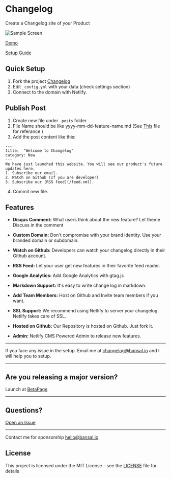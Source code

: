 
# Changelog
Create a Changelog site of your Product

![Sample Screen](https://www.changelog.site/assets/images/demo.png)

[Demo](https://updates.changelog.site)

[Setup Guide](https://medium.com/@bansal.io/how-to-host-your-product-changelog-4a7c8a44ed68) 

## Quick Setup
1. Fork the project [Changelog](https://github.com/changelogsite/changelog)
2. Edit `_config.yml` with your data (check settings section)
3. Connect to the domain with Netlify.

## Publish Post
1. Create new file under `_posts` folder
2. File Name should be like yyyy-mm-dd-feature-name.md (See [This](https://github.com/changelogsite/changelog/blob/master/_posts/2019-04-30-welcome-to-changelog.md) file for referance )
3. Add the post content like this:
```
---
title:  "Welcome to Changelog"
category: New
---
We have just launched this website. You will see our product's future updates here.
1. Subscribe our email.
2. Watch on Github (If you are developer)
3. Subscribe our [RSS feed](/feed.xml).
```
4. Commit new file.

## Features

- **Disqus Comment:**
What users think about the new feature? Let theme Discuss in the comment

- **Custom Domain:**
Don't compromise with your brand identity. Use your branded domain or subdomain.

- **Watch on Github:**
Developers can watch your changelog directly in their Github account.

- **RSS Feed:**
Let your user get new features in their favorite feed reader.

- **Google Analytics:**
Add Google Analytics with gtag.js

- **Markdown Support:**
It's easy to write change log in markdown.

- **Add Team Members:**
Host on Github and Invite team members if you want.

- **SSL Support:**
We recommend using Netlify to server your changelog. Netlify takes care of SSL.

- **Hosted on Github:**
Our Repository is hosted on Github. Just fork it.

- **Admin:**
Netlify CMS Powered Admin to release new features.

---
If you face any issue in the setup. Email me at changelog@bansal.io and I will help you to setup.

---

## Are you releasing a major version?
Launch at [BetaPage](https://betapage.co)

---
## Questions?

[Open an Issue](https://github.com/changelogsite/changelog/issues/new)

---
Contact me for sponsorship hello@bansal.io

## License

This project is licensed under the MIT License - see the [LICENSE](LICENSE) file for details